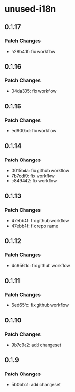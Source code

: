 # unused-i18n

## 0.1.17

### Patch Changes

- a28b4df: fix workflow

## 0.1.16

### Patch Changes

- 04da305: fix workflow

## 0.1.15

### Patch Changes

- ed900cd: fix workflow

## 0.1.14

### Patch Changes

- 0015bda: fix github workflow
- 7b7cdf9: fix workflow
- c849442: fix workflow

## 0.1.13

### Patch Changes

- 47ebb4f: fix github workflow
- 47ebb4f: fix repo name

## 0.1.12

### Patch Changes

- 4c956dc: fix github workflow

## 0.1.11

### Patch Changes

- 6ed65fc: fix github workflow

## 0.1.10

### Patch Changes

- 9b7c9e2: add changeset

## 0.1.9

### Patch Changes

- 5b0bbc1: add changeset
